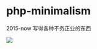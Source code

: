 # php-minimalism

2015-now 写得各种不务正业的东西

<img src="https://cdn.rawgit.com/goghcrow/php-minimalism/master/test.svg">
